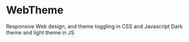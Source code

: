 # WebTheme
Responsive Web design, and theme toggling in CSS and Javascript
Dark theme and light theme in JS
